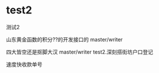 # test2
测试2

山东黄金函数的积分??的开发接口的   master/writer

四大皆空还是抠脚大汉   master/writer
test2.深刻搭街坊户口登记

速度快收款单号

